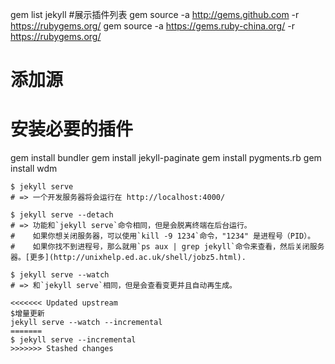 gem list jekyll #展示插件列表
gem source -a http://gems.github.com -r  https://rubygems.org/
gem source -a https://gems.ruby-china.org/ -r  https://rubygems.org/

# 添加源

# 安装必要的插件
gem install bundler
gem install jekyll-paginate
gem install pygments.rb
gem install wdm

```
$ jekyll serve
# => 一个开发服务器将会运行在 http://localhost:4000/

$ jekyll serve --detach
# => 功能和`jekyll serve`命令相同，但是会脱离终端在后台运行。
#    如果你想关闭服务器，可以使用`kill -9 1234`命令，"1234" 是进程号（PID）。
#    如果你找不到进程号，那么就用`ps aux | grep jekyll`命令来查看，然后关闭服务器。[更多](http://unixhelp.ed.ac.uk/shell/jobz5.html).

$ jekyll serve --watch
# => 和`jekyll serve`相同，但是会查看变更并且自动再生成。

<<<<<<< Updated upstream
$增量更新
jekyll serve --watch --incremental
=======
$ jekyll serve --incremental
>>>>>>> Stashed changes
```
